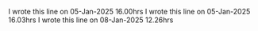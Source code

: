 I wrote this line on 05-Jan-2025 16.00hrs
I wrote this line on 05-Jan-2025 16.03hrs
I wrote this line on 08-Jan-2025 12.26hrs
